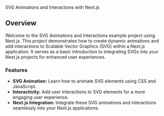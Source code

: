  SVG Animations and Interactions with Next.js

## Overview

Welcome to the SVG Animations and Interactions example project using Next.js. This project demonstrates how to create dynamic animations and add interactions to Scalable Vector Graphics (SVG) within a Next.js application. It serves as a basic introduction to integrating SVGs into your Next.js projects for enhanced user experiences.

### Features

- **SVG Animation:** Learn how to animate SVG elements using CSS and JavaScript.
- **Interactivity:** Add user interactions to SVG elements for a more engaging user experience.
- **Next.js Integration:** Integrate these SVG animations and interactions seamlessly into your Next.js applications.
